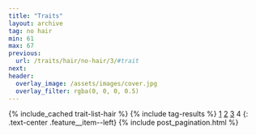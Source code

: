 ```yaml
---
title: "Traits"
layout: archive
tag: no hair
min: 61
max: 67
previous:
  url: /traits/hair/no-hair/3/#trait
next:
header:
  overlay_image: /assets/images/cover.jpg
  overlay_filter: rgba(0, 0, 0, 0.5)
---
```

{% include_cached trait-list-hair %}
{% include tag-results %}
[1](/traits/hair/no-hair/1/#trait) [2](/traits/hair/no-hair/2/#trait) [3](/traits/hair/no-hair/3/#trait) 4 
{: .text-center .feature__item--left}
{% include post_pagination.html %}
